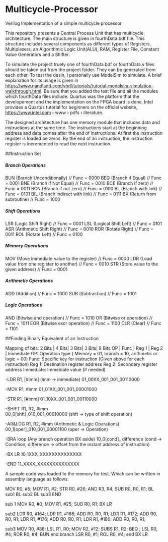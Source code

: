 # Multicycle-Processor
Verilog Implementation of a simple multicycle processor


This repository presents a Central Process Unit that has multicycle architecture. The main structure is given in fourthData.bdf file. This structure includes several components as different types of Registers, Multiplexers, an Algorithmic Logic Unit(ALU), RAM, Register File, Constant Value Generators and a Shifter. 

To simulate the project truely one of fourthData.bdf or fourthData.v files should be taken out from the project folder. They can be generated from each other. To test the desin, I personally use ModelSim to simulate. A brief explanation for its usage is given in https://www.nandland.com/vhdl/tutorials/tutorial-modelsim-simulation-walkthrough.html. Be sure that you added the test file and all the modules which fourthData files include. Quartus was the platform that the developement and the implementstion on the FPGA board is done. Intel provides a Quartus tutorial for beginners on the official website, https://www.intel.com › www › pdfs › literature. 

The designed architecture has one memory module that includes data and instructions at the same time. The instructions start at the beginning address and data comes after the end of instructions. At first the instruction register is loaded be zeros. By the end of an instruction, the instruction register is incremented to read the next instruction. 

##Instruction Set
##### Branch Operations

  BUN (Branch Unconditionally)      // Func = 0000
  BEQ (Branch if Equal)             // Func = 0001
  BNE (Branch if Not Equal)         // Func = 0010
  BCE (Branch if zero)              // Func = 0011
  BCN (Branch if not zero)          // Func = 0100
  BL  (Branch with link)            // Func = 0101
  BIL (Branch indirect with link)   // Func = 0111
  BX  (Return from subroutine)      // Func = 1000

##### Shift Operations

  LSR (Logic Shift Right)           // Func = 0001
  LSL (Logical Shift Left)          // Func = 0101
  ASR (Arithmetic Shift Right)      // Func = 0010
  ROR (Rotate Right)                // Func = 0011
  ROL (Rotate Left)                 // Func = 0100
  
##### Memory Operations
  
  MOV (Move immediate value to the register)      // Func = 0000 
  LDR (Load value from one register to another)   // Func = 0010
  STR (Store value to the given address)          // Func = 0001
  
##### Arithmetic Operations

  ADD (Addition)      // Func = 1000
  SUB (Subtraction)   // Func = 1001
  
##### Logic Operations

  AND (Bitwise and operation)   // Func = 1010
  OR  (Bitwise or operation)    // Func = 1011
  EOR (Bitwise exor operation)  // Func = 1100
  CLR (Clear)                   // Func = 1101
  
##Finding Binary Equivalent of an Instruction

Mapping of bits:
  2 Bits | 4 Bits| 3 Bits| 3 Bits|  8 Bits
    OP   | Func  | Reg 1 | Reg 2 | Immediate
    OP: Operation type ( Memory = 01, branch = 10, arithmetic or logic = 00)
    Func: Specific key for instruction (Given above for each instruction)
    Reg 1: Destination register address
    Reg 2: Secondary register address
    Immediate: Immediate value (if needed)

-LDR	R1, [#imm]  (imm -> immediate)
  01_00XX_001_001_00110000

-MOV	R1, #imm
  01_01XX_001_001_00001000

-STR	R1, [#imm]
  01_10XX_001_001_00110000

-SHIFT	R1, R2, #imm  
  00_0[shft]_010_001_00010000   (shft -> type of shift operation)

-AR&LOG	R1, R2, #imm  (Arithmetic & Logic Operations)
  00_1[oper]_010_001_00001100 (oper -> Operation)

-BRA	loop    (Any branch operation BX aside)
  10_0[cond]_ difference  (cond -> Condition, difference -> offset from the instant address of instruction)

-BX	LR
  10_1XXX_XXXXXXXXXXXXXX

-END
  11_XXXX_XXXXXXXXXXXXXX


A sample code was loaded to the memory for test. Which can be written in assembly language as follows:

  MOV R0, #5;
  MOV R1, #2;
  STR R0, #26;
  AND R3, R4;
  SUB R0, R0, R1;
  BL sub1
  BL sub2
  BL sub3
  END

sub 1   MOV R0, #0;
        MOV R1, #25;
        SUB R0, R1;
        BX  LR

sub2    LDR R0, #164;
        LDR R1, #168;
        ADD R0, R0, R1;
        LDR R1, #172;
        ADD R0, R0, R1;
        LDR R1, #176;
        ADD R0, R0, R1;
        LDR R1, #180;
        ADD R0, R0, R1;

sub3    MOV R0, #88;
        LSL R1, R0;
        MOV R2, #12;
        SUBS R1, R2;
        BEQ ;
        LSL R0, #4;
        ROR R0, #4;
        BUN end
branch  LSR R0, #1;
        ROL R0, #4;
end     BX  LR
        
